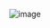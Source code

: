 
![image](https://user-images.githubusercontent.com/28316968/50388190-20abf900-0720-11e9-9068-3c356e7aaee9.png)



